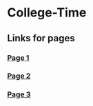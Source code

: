 # College-Time

## Links for pages
### [Page 1](https://priyansh-design.github.io/College-Time/page%201/main%20page.html)
### [Page 2](https://priyansh-design.github.io/College-Time/page%201/main.html)
### [Page 3](https://priyansh-design.github.io/College-Time/page%201/contact%20main.html)

